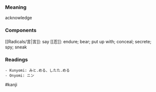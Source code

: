 ### Meaning

acknowledge

### Components

[[Radicals/言|言]]: say [[忍]]: endure; bear; put up with; conceal; secrete; spy; sneak

### Readings

```
- Kunyomi: みと.める、したた.める
- Onyomi: ニン
```

#kanji